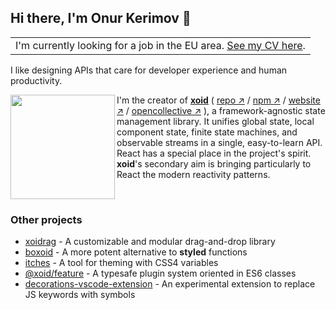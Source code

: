 ## Hi there, I'm Onur Kerimov 👋

<table>
  <thead></thead>
  <tbody>
  <tr><td>
      I'm currently looking for a job in the EU area. <a href="https://onurkerimov.github.io/cv/Onur%20Kerimov's%20CV.pdf">See my CV here</a>.
  </td></tr>
  </tbody>
</table>

I like designing APIs that care for developer experience and human productivity.
</br>

<a href="https://xoid.dev">
  <img width="167" src="https://raw.githubusercontent.com/onurkerimov/xoid/master/assets/logo-full.svg" align="left" />
</a>
      
I'm the creator of [**xoid**](https://github.com/xoidlabs/xoid) ( [repo ↗︎](https://github.com/xoidlabs/xoid) / [npm ↗︎](https://www.npmjs.com/package/xoid) / [website ↗︎](https://xoid.dev) / [opencollective ↗︎](https://opencollective.com/xoid) ), a framework-agnostic state management library. It unifies global state, local component state, finite state machines, and observable streams in a single, easy-to-learn API. React has a special place in the project's spirit. **xoid**'s secondary aim is bringing particularly to React the modern reactivity patterns.

</br>

### Other projects
- [xoidrag](https://github.com/xoidlabs/xoidrag) - A customizable and modular drag-and-drop library
- [boxoid](https://github.com/onurkerimov/boxoid) - A more potent alternative to **styled** functions
- [itches](https://github.com/onurkerimov/itches) - A tool for theming with CSS4 variables
- [@xoid/feature](https://github.com/xoidlabs/feature) - A typesafe plugin system oriented in ES6 classes
- [decorations-vscode-extension](https://github.com/onurkerimov/decorations-vscode-extension) - An experimental extension to replace JS keywords with symbols
